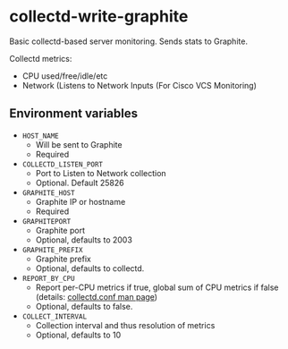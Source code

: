 collectd-write-graphite
=======================

Basic collectd-based server monitoring. Sends stats to Graphite.

Collectd metrics:

* CPU used/free/idle/etc
* Network (Listens to Network Inputs (For Cisco VCS Monitoring)

Environment variables
---------------------

* `HOST_NAME`
  - Will be sent to Graphite
  - Required
* `COLLECTD_LISTEN_PORT`
  - Port to Listen to Network collection
  - Optional. Default 25826
* `GRAPHITE_HOST`
  - Graphite IP or hostname
  - Required
* `GRAPHITEPORT`
  - Graphite port
  - Optional, defaults to 2003
* `GRAPHITE_PREFIX`
  - Graphite prefix
  - Optional, defaults to collectd.
* `REPORT_BY_CPU`
  - Report per-CPU metrics if true, global sum of CPU metrics if false (details: [collectd.conf man page](https://collectd.org/documentation/manpages/collectd.conf.5.shtml#plugin_cpu))
  - Optional, defaults to false.
* `COLLECT_INTERVAL`
  - Collection interval and thus resolution of metrics
  - Optional, defaults to 10
